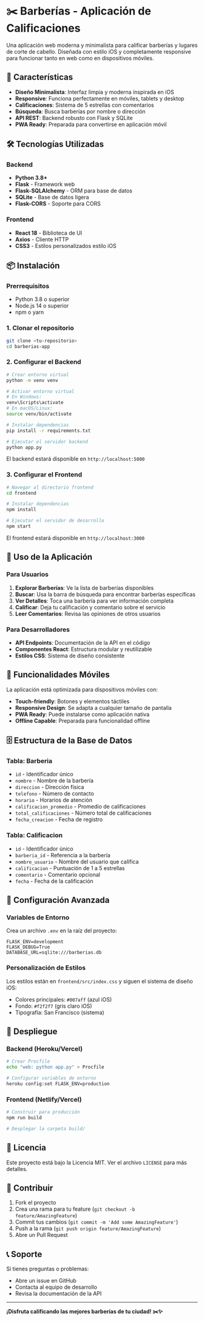 # ✂️ Barberías - Aplicación de Calificaciones

Una aplicación web moderna y minimalista para calificar barberías y lugares de corte de cabello. Diseñada con estilo iOS y completamente responsive para funcionar tanto en web como en dispositivos móviles.

## 🚀 Características

- **Diseño Minimalista**: Interfaz limpia y moderna inspirada en iOS
- **Responsive**: Funciona perfectamente en móviles, tablets y desktop
- **Calificaciones**: Sistema de 5 estrellas con comentarios
- **Búsqueda**: Busca barberías por nombre o dirección
- **API REST**: Backend robusto con Flask y SQLite
- **PWA Ready**: Preparada para convertirse en aplicación móvil

## 🛠️ Tecnologías Utilizadas

### Backend
- **Python 3.8+**
- **Flask** - Framework web
- **Flask-SQLAlchemy** - ORM para base de datos
- **SQLite** - Base de datos ligera
- **Flask-CORS** - Soporte para CORS

### Frontend
- **React 18** - Biblioteca de UI
- **Axios** - Cliente HTTP
- **CSS3** - Estilos personalizados estilo iOS

## 📦 Instalación

### Prerrequisitos
- Python 3.8 o superior
- Node.js 14 o superior
- npm o yarn

### 1. Clonar el repositorio
```bash
git clone <tu-repositorio>
cd barberias-app
```

### 2. Configurar el Backend
```bash
# Crear entorno virtual
python -m venv venv

# Activar entorno virtual
# En Windows:
venv\Scripts\activate
# En macOS/Linux:
source venv/bin/activate

# Instalar dependencias
pip install -r requirements.txt

# Ejecutar el servidor backend
python app.py
```

El backend estará disponible en `http://localhost:5000`

### 3. Configurar el Frontend
```bash
# Navegar al directorio frontend
cd frontend

# Instalar dependencias
npm install

# Ejecutar el servidor de desarrollo
npm start
```

El frontend estará disponible en `http://localhost:3000`

## 🎯 Uso de la Aplicación

### Para Usuarios
1. **Explorar Barberías**: Ve la lista de barberías disponibles
2. **Buscar**: Usa la barra de búsqueda para encontrar barberías específicas
3. **Ver Detalles**: Toca una barbería para ver información completa
4. **Calificar**: Deja tu calificación y comentario sobre el servicio
5. **Leer Comentarios**: Revisa las opiniones de otros usuarios

### Para Desarrolladores
- **API Endpoints**: Documentación de la API en el código
- **Componentes React**: Estructura modular y reutilizable
- **Estilos CSS**: Sistema de diseño consistente

## 📱 Funcionalidades Móviles

La aplicación está optimizada para dispositivos móviles con:
- **Touch-friendly**: Botones y elementos táctiles
- **Responsive Design**: Se adapta a cualquier tamaño de pantalla
- **PWA Ready**: Puede instalarse como aplicación nativa
- **Offline Capable**: Preparada para funcionalidad offline

## 🗄️ Estructura de la Base de Datos

### Tabla: Barberia
- `id` - Identificador único
- `nombre` - Nombre de la barbería
- `direccion` - Dirección física
- `telefono` - Número de contacto
- `horario` - Horarios de atención
- `calificacion_promedio` - Promedio de calificaciones
- `total_calificaciones` - Número total de calificaciones
- `fecha_creacion` - Fecha de registro

### Tabla: Calificacion
- `id` - Identificador único
- `barberia_id` - Referencia a la barbería
- `nombre_usuario` - Nombre del usuario que califica
- `calificacion` - Puntuación de 1 a 5 estrellas
- `comentario` - Comentario opcional
- `fecha` - Fecha de la calificación

## 🔧 Configuración Avanzada

### Variables de Entorno
Crea un archivo `.env` en la raíz del proyecto:
```env
FLASK_ENV=development
FLASK_DEBUG=True
DATABASE_URL=sqlite:///barberias.db
```

### Personalización de Estilos
Los estilos están en `frontend/src/index.css` y siguen el sistema de diseño iOS:
- Colores principales: `#007aff` (azul iOS)
- Fondo: `#f2f2f7` (gris claro iOS)
- Tipografía: San Francisco (sistema)

## 🚀 Despliegue

### Backend (Heroku/Vercel)
```bash
# Crear Procfile
echo "web: python app.py" > Procfile

# Configurar variables de entorno
heroku config:set FLASK_ENV=production
```

### Frontend (Netlify/Vercel)
```bash
# Construir para producción
npm run build

# Desplegar la carpeta build/
```

## 📄 Licencia

Este proyecto está bajo la Licencia MIT. Ver el archivo `LICENSE` para más detalles.

## 🤝 Contribuir

1. Fork el proyecto
2. Crea una rama para tu feature (`git checkout -b feature/AmazingFeature`)
3. Commit tus cambios (`git commit -m 'Add some AmazingFeature'`)
4. Push a la rama (`git push origin feature/AmazingFeature`)
5. Abre un Pull Request

## 📞 Soporte

Si tienes preguntas o problemas:
- Abre un issue en GitHub
- Contacta al equipo de desarrollo
- Revisa la documentación de la API

---

**¡Disfruta calificando las mejores barberías de tu ciudad! ✂️✨** 
